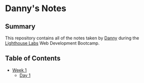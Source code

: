 # Danny's Notes

## Summary
This repository contains all of the notes taken by [Danny](https://github.com/StandardGiraffe) during the [Lighthouse Labs](https://www.lighthouselabs.ca/) Web Development Bootcamp.


## Table of Contents

* [Week 1](/Week_1)
  * [Day 1](/Week_1/Day_1)
